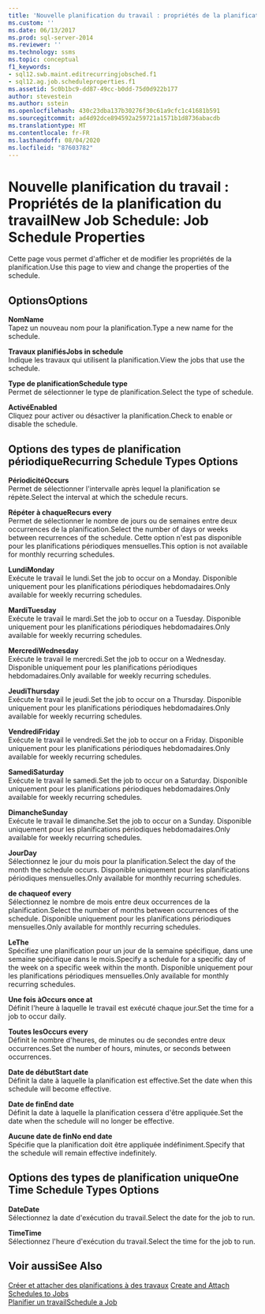 ```yaml
---
title: 'Nouvelle planification du travail : propriétés de la planification du travail | Microsoft Docs'
ms.custom: ''
ms.date: 06/13/2017
ms.prod: sql-server-2014
ms.reviewer: ''
ms.technology: ssms
ms.topic: conceptual
f1_keywords:
- sql12.swb.maint.editrecurringjobsched.f1
- sql12.ag.job.scheduleproperties.f1
ms.assetid: 5c0b1bc9-dd87-49cc-b0dd-75d0d922b177
author: stevestein
ms.author: sstein
ms.openlocfilehash: 430c23dba137b30276f30c61a9cfc1c41681b591
ms.sourcegitcommit: ad4d92dce894592a259721a1571b1d8736abacdb
ms.translationtype: MT
ms.contentlocale: fr-FR
ms.lasthandoff: 08/04/2020
ms.locfileid: "87603782"
---
```

# <a name="new-job-schedule-job-schedule-properties"></a><span data-ttu-id="c01c9-102">Nouvelle planification du travail : Propriétés de la planification du travail</span><span class="sxs-lookup"><span data-stu-id="c01c9-102">New Job Schedule: Job Schedule Properties</span></span>
  <span data-ttu-id="c01c9-103">Cette page vous permet d'afficher et de modifier les propriétés de la planification.</span><span class="sxs-lookup"><span data-stu-id="c01c9-103">Use this page to view and change the properties of the schedule.</span></span>  
  
## <a name="options"></a><span data-ttu-id="c01c9-104">Options</span><span class="sxs-lookup"><span data-stu-id="c01c9-104">Options</span></span>  
 <span data-ttu-id="c01c9-105">**Nom**</span><span class="sxs-lookup"><span data-stu-id="c01c9-105">**Name**</span></span>  
 <span data-ttu-id="c01c9-106">Tapez un nouveau nom pour la planification.</span><span class="sxs-lookup"><span data-stu-id="c01c9-106">Type a new name for the schedule.</span></span>  
  
 <span data-ttu-id="c01c9-107">**Travaux planifiés**</span><span class="sxs-lookup"><span data-stu-id="c01c9-107">**Jobs in schedule**</span></span>  
 <span data-ttu-id="c01c9-108">Indique les travaux qui utilisent la planification.</span><span class="sxs-lookup"><span data-stu-id="c01c9-108">View the jobs that use the schedule.</span></span>  
  
 <span data-ttu-id="c01c9-109">**Type de planification**</span><span class="sxs-lookup"><span data-stu-id="c01c9-109">**Schedule type**</span></span>  
 <span data-ttu-id="c01c9-110">Permet de sélectionner le type de planification.</span><span class="sxs-lookup"><span data-stu-id="c01c9-110">Select the type of schedule.</span></span>  
  
 <span data-ttu-id="c01c9-111">**Activé**</span><span class="sxs-lookup"><span data-stu-id="c01c9-111">**Enabled**</span></span>  
 <span data-ttu-id="c01c9-112">Cliquez pour activer ou désactiver la planification.</span><span class="sxs-lookup"><span data-stu-id="c01c9-112">Check to enable or disable the schedule.</span></span>  
  
## <a name="recurring-schedule-types-options"></a><span data-ttu-id="c01c9-113">Options des types de planification périodique</span><span class="sxs-lookup"><span data-stu-id="c01c9-113">Recurring Schedule Types Options</span></span>  
 <span data-ttu-id="c01c9-114">**Périodicité**</span><span class="sxs-lookup"><span data-stu-id="c01c9-114">**Occurs**</span></span>  
 <span data-ttu-id="c01c9-115">Permet de sélectionner l'intervalle après lequel la planification se répète.</span><span class="sxs-lookup"><span data-stu-id="c01c9-115">Select the interval at which the schedule recurs.</span></span>  
  
 <span data-ttu-id="c01c9-116">**Répéter à chaque**</span><span class="sxs-lookup"><span data-stu-id="c01c9-116">**Recurs every**</span></span>  
 <span data-ttu-id="c01c9-117">Permet de sélectionner le nombre de jours ou de semaines entre deux occurrences de la planification.</span><span class="sxs-lookup"><span data-stu-id="c01c9-117">Select the number of days or weeks between recurrences of the schedule.</span></span> <span data-ttu-id="c01c9-118">Cette option n'est pas disponible pour les planifications périodiques mensuelles.</span><span class="sxs-lookup"><span data-stu-id="c01c9-118">This option is not available for monthly recurring schedules.</span></span>  
  
 <span data-ttu-id="c01c9-119">**Lundi**</span><span class="sxs-lookup"><span data-stu-id="c01c9-119">**Monday**</span></span>  
 <span data-ttu-id="c01c9-120">Exécute le travail le lundi.</span><span class="sxs-lookup"><span data-stu-id="c01c9-120">Set the job to occur on a Monday.</span></span> <span data-ttu-id="c01c9-121">Disponible uniquement pour les planifications périodiques hebdomadaires.</span><span class="sxs-lookup"><span data-stu-id="c01c9-121">Only available for weekly recurring schedules.</span></span>  
  
 <span data-ttu-id="c01c9-122">**Mardi**</span><span class="sxs-lookup"><span data-stu-id="c01c9-122">**Tuesday**</span></span>  
 <span data-ttu-id="c01c9-123">Exécute le travail le mardi.</span><span class="sxs-lookup"><span data-stu-id="c01c9-123">Set the job to occur on a Tuesday.</span></span> <span data-ttu-id="c01c9-124">Disponible uniquement pour les planifications périodiques hebdomadaires.</span><span class="sxs-lookup"><span data-stu-id="c01c9-124">Only available for weekly recurring schedules.</span></span>  
  
 <span data-ttu-id="c01c9-125">**Mercredi**</span><span class="sxs-lookup"><span data-stu-id="c01c9-125">**Wednesday**</span></span>  
 <span data-ttu-id="c01c9-126">Exécute le travail le mercredi.</span><span class="sxs-lookup"><span data-stu-id="c01c9-126">Set the job to occur on a Wednesday.</span></span> <span data-ttu-id="c01c9-127">Disponible uniquement pour les planifications périodiques hebdomadaires.</span><span class="sxs-lookup"><span data-stu-id="c01c9-127">Only available for weekly recurring schedules.</span></span>  
  
 <span data-ttu-id="c01c9-128">**Jeudi**</span><span class="sxs-lookup"><span data-stu-id="c01c9-128">**Thursday**</span></span>  
 <span data-ttu-id="c01c9-129">Exécute le travail le jeudi.</span><span class="sxs-lookup"><span data-stu-id="c01c9-129">Set the job to occur on a Thursday.</span></span> <span data-ttu-id="c01c9-130">Disponible uniquement pour les planifications périodiques hebdomadaires.</span><span class="sxs-lookup"><span data-stu-id="c01c9-130">Only available for weekly recurring schedules.</span></span>  
  
 <span data-ttu-id="c01c9-131">**Vendredi**</span><span class="sxs-lookup"><span data-stu-id="c01c9-131">**Friday**</span></span>  
 <span data-ttu-id="c01c9-132">Exécute le travail le vendredi.</span><span class="sxs-lookup"><span data-stu-id="c01c9-132">Set the job to occur on a Friday.</span></span> <span data-ttu-id="c01c9-133">Disponible uniquement pour les planifications périodiques hebdomadaires.</span><span class="sxs-lookup"><span data-stu-id="c01c9-133">Only available for weekly recurring schedules.</span></span>  
  
 <span data-ttu-id="c01c9-134">**Samedi**</span><span class="sxs-lookup"><span data-stu-id="c01c9-134">**Saturday**</span></span>  
 <span data-ttu-id="c01c9-135">Exécute le travail le samedi.</span><span class="sxs-lookup"><span data-stu-id="c01c9-135">Set the job to occur on a Saturday.</span></span> <span data-ttu-id="c01c9-136">Disponible uniquement pour les planifications périodiques hebdomadaires.</span><span class="sxs-lookup"><span data-stu-id="c01c9-136">Only available for weekly recurring schedules.</span></span>  
  
 <span data-ttu-id="c01c9-137">**Dimanche**</span><span class="sxs-lookup"><span data-stu-id="c01c9-137">**Sunday**</span></span>  
 <span data-ttu-id="c01c9-138">Exécute le travail le dimanche.</span><span class="sxs-lookup"><span data-stu-id="c01c9-138">Set the job to occur on a Sunday.</span></span> <span data-ttu-id="c01c9-139">Disponible uniquement pour les planifications périodiques hebdomadaires.</span><span class="sxs-lookup"><span data-stu-id="c01c9-139">Only available for weekly recurring schedules.</span></span>  
  
 <span data-ttu-id="c01c9-140">**Jour**</span><span class="sxs-lookup"><span data-stu-id="c01c9-140">**Day**</span></span>  
 <span data-ttu-id="c01c9-141">Sélectionnez le jour du mois pour la planification.</span><span class="sxs-lookup"><span data-stu-id="c01c9-141">Select the day of the month the schedule occurs.</span></span> <span data-ttu-id="c01c9-142">Disponible uniquement pour les planifications périodiques mensuelles.</span><span class="sxs-lookup"><span data-stu-id="c01c9-142">Only available for monthly recurring schedules.</span></span>  
  
 <span data-ttu-id="c01c9-143">**de chaque**</span><span class="sxs-lookup"><span data-stu-id="c01c9-143">**of every**</span></span>  
 <span data-ttu-id="c01c9-144">Sélectionnez le nombre de mois entre deux occurrences de la planification.</span><span class="sxs-lookup"><span data-stu-id="c01c9-144">Select the number of months between occurrences of the schedule.</span></span> <span data-ttu-id="c01c9-145">Disponible uniquement pour les planifications périodiques mensuelles.</span><span class="sxs-lookup"><span data-stu-id="c01c9-145">Only available for monthly recurring schedules.</span></span>  
  
 <span data-ttu-id="c01c9-146">**Le**</span><span class="sxs-lookup"><span data-stu-id="c01c9-146">**The**</span></span>  
 <span data-ttu-id="c01c9-147">Spécifiez une planification pour un jour de la semaine spécifique, dans une semaine spécifique dans le mois.</span><span class="sxs-lookup"><span data-stu-id="c01c9-147">Specify a schedule for a specific day of the week on a specific week within the month.</span></span> <span data-ttu-id="c01c9-148">Disponible uniquement pour les planifications périodiques mensuelles.</span><span class="sxs-lookup"><span data-stu-id="c01c9-148">Only available for monthly recurring schedules.</span></span>  
  
 <span data-ttu-id="c01c9-149">**Une fois à**</span><span class="sxs-lookup"><span data-stu-id="c01c9-149">**Occurs once at**</span></span>  
 <span data-ttu-id="c01c9-150">Définit l'heure à laquelle le travail est exécuté chaque jour.</span><span class="sxs-lookup"><span data-stu-id="c01c9-150">Set the time for a job to occur daily.</span></span>  
  
 <span data-ttu-id="c01c9-151">**Toutes les**</span><span class="sxs-lookup"><span data-stu-id="c01c9-151">**Occurs every**</span></span>  
 <span data-ttu-id="c01c9-152">Définit le nombre d'heures, de minutes ou de secondes entre deux occurrences.</span><span class="sxs-lookup"><span data-stu-id="c01c9-152">Set the number of hours, minutes, or seconds between occurrences.</span></span>  
  
 <span data-ttu-id="c01c9-153">**Date de début**</span><span class="sxs-lookup"><span data-stu-id="c01c9-153">**Start date**</span></span>  
 <span data-ttu-id="c01c9-154">Définit la date à laquelle la planification est effective.</span><span class="sxs-lookup"><span data-stu-id="c01c9-154">Set the date when this schedule will become effective.</span></span>  
  
 <span data-ttu-id="c01c9-155">**Date de fin**</span><span class="sxs-lookup"><span data-stu-id="c01c9-155">**End date**</span></span>  
 <span data-ttu-id="c01c9-156">Définit la date à laquelle la planification cessera d'être appliquée.</span><span class="sxs-lookup"><span data-stu-id="c01c9-156">Set the date when the schedule will no longer be effective.</span></span>  
  
 <span data-ttu-id="c01c9-157">**Aucune date de fin**</span><span class="sxs-lookup"><span data-stu-id="c01c9-157">**No end date**</span></span>  
 <span data-ttu-id="c01c9-158">Spécifie que la planification doit être appliquée indéfiniment.</span><span class="sxs-lookup"><span data-stu-id="c01c9-158">Specify that the schedule will remain effective indefinitely.</span></span>  
  
## <a name="one-time-schedule-types-options"></a><span data-ttu-id="c01c9-159">Options des types de planification unique</span><span class="sxs-lookup"><span data-stu-id="c01c9-159">One Time Schedule Types Options</span></span>  
 <span data-ttu-id="c01c9-160">**Date**</span><span class="sxs-lookup"><span data-stu-id="c01c9-160">**Date**</span></span>  
 <span data-ttu-id="c01c9-161">Sélectionnez la date d'exécution du travail.</span><span class="sxs-lookup"><span data-stu-id="c01c9-161">Select the date for the job to run.</span></span>  
  
 <span data-ttu-id="c01c9-162">**Time**</span><span class="sxs-lookup"><span data-stu-id="c01c9-162">**Time**</span></span>  
 <span data-ttu-id="c01c9-163">Sélectionnez l'heure d'exécution du travail.</span><span class="sxs-lookup"><span data-stu-id="c01c9-163">Select the time for the job to run.</span></span>  
  
## <a name="see-also"></a><span data-ttu-id="c01c9-164">Voir aussi</span><span class="sxs-lookup"><span data-stu-id="c01c9-164">See Also</span></span>  
 <span data-ttu-id="c01c9-165">[Créer et attacher des planifications à des travaux](create-and-attach-schedules-to-jobs.md) </span><span class="sxs-lookup"><span data-stu-id="c01c9-165">[Create and Attach Schedules to Jobs](create-and-attach-schedules-to-jobs.md) </span></span>  
 [<span data-ttu-id="c01c9-166">Planifier un travail</span><span class="sxs-lookup"><span data-stu-id="c01c9-166">Schedule a Job</span></span>](schedule-a-job.md)  
  
  
